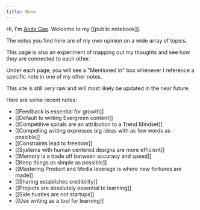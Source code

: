 ```yaml
---
title: Home
---
```


Hi, I'm [Andy Gao](https://andyjgao.com). Welcome to my [[public notebook]].

The notes you find here are of my own opinion on a wide array of topics. 

This page is also an experiment of mapping out my thoughts and see how they are connected to each other. 

Under each page, you will see a "Mentioned in" box whenever I reference a specific note in one of my other notes.

This site is still very raw and will most likely be updated in the near future.

Here are some recent notes:
- [[Feedback is essential for growth]]
- [[Default to writing Evergreen content]]
- [[Competitive spirals are an attribution to a Trend Mindset]]
- [[Compelling writing expresses big ideas with as few words as possible]]
- [[Constraints lead to freedom]]
- [[Systems with human centered designs are more efficient]]
- [[Memory is a trade off between accuracy and speed]]
- [[Keep things as simple as possible]]
- [[Mastering Product and Media leverage is where new fortunes are made]]
- [[Sharing establishes credibility]]
- [[Projects are absolutely essential to learning]]
- [[Side hustles are not startups]]
- [[Use writing as a tool for learning]]




